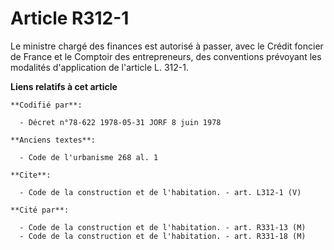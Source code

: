 # Article R312-1

Le ministre chargé des finances est autorisé à passer, avec le Crédit foncier de France et le Comptoir des entrepreneurs, des
conventions prévoyant les modalités d'application de l'article L. 312-1.

**Liens relatifs à cet article**

	**Codifié par**:

	  - Décret n°78-622 1978-05-31 JORF 8 juin 1978

	**Anciens textes**:

	  - Code de l'urbanisme 268 al. 1

	**Cite**:

	  - Code de la construction et de l'habitation. - art. L312-1 (V)

	**Cité par**:

	  - Code de la construction et de l'habitation. - art. R331-13 (M)
	  - Code de la construction et de l'habitation. - art. R331-18 (M)
